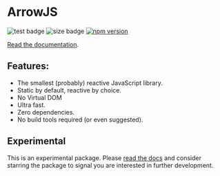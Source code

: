 # ArrowJS
![test badge](https://github.com/justin-schroeder/arrow-js/actions/workflows/tests.yml/badge.svg)
![size badge](https://img.badgesize.io/https://cdn.jsdelivr.net/npm/@arrow-js/core@latest/dist/index.min.mjs.svg?compression=brotli)
[![npm version](https://badge.fury.io/js/@arrow-js%2Fcore.svg)](https://badge.fury.io/js/@arrow-js%2Fcore)

[Read the documentation](https://arrow-js.com).

## Features:

- The smallest (probably) reactive JavaScript library.
- Static by default, reactive by choice.
- No Virtual DOM
- Ultra fast.
- Zero dependencies.
- No build tools required (or even suggested).

## Experimental

This is an experimental package. Please [read the docs](https://www.arrow-js.com) and consider starring the package to signal you are interested in further development.

